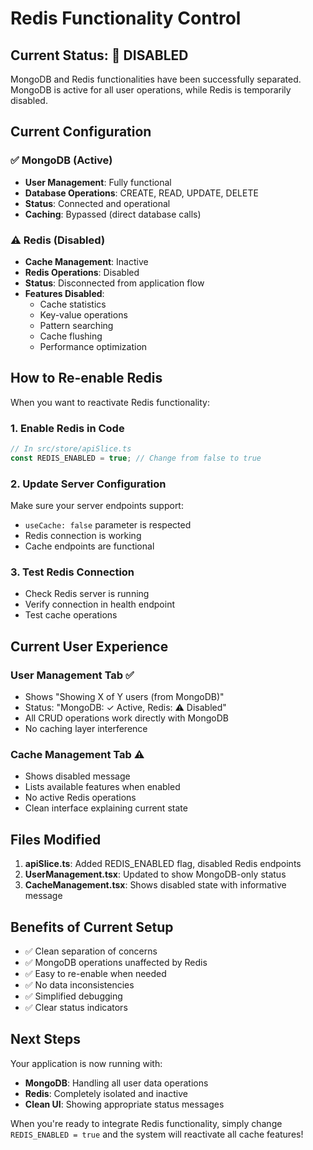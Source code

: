 # Redis Functionality Control

## Current Status: 🔴 DISABLED

MongoDB and Redis functionalities have been successfully separated. MongoDB is active for all user operations, while Redis is temporarily disabled.

## Current Configuration

### ✅ MongoDB (Active)
- **User Management**: Fully functional
- **Database Operations**: CREATE, READ, UPDATE, DELETE
- **Status**: Connected and operational
- **Caching**: Bypassed (direct database calls)

### ⚠️ Redis (Disabled)
- **Cache Management**: Inactive
- **Redis Operations**: Disabled
- **Status**: Disconnected from application flow
- **Features Disabled**:
  - Cache statistics
  - Key-value operations
  - Pattern searching
  - Cache flushing
  - Performance optimization

## How to Re-enable Redis

When you want to reactivate Redis functionality:

### 1. Enable Redis in Code
```typescript
// In src/store/apiSlice.ts
const REDIS_ENABLED = true; // Change from false to true
```

### 2. Update Server Configuration
Make sure your server endpoints support:
- `useCache: false` parameter is respected
- Redis connection is working
- Cache endpoints are functional

### 3. Test Redis Connection
- Check Redis server is running
- Verify connection in health endpoint
- Test cache operations

## Current User Experience

### User Management Tab ✅
- Shows "Showing X of Y users (from MongoDB)"
- Status: "MongoDB: ✓ Active, Redis: ⚠️ Disabled"  
- All CRUD operations work directly with MongoDB
- No caching layer interference

### Cache Management Tab ⚠️
- Shows disabled message
- Lists available features when enabled
- No active Redis operations
- Clean interface explaining current state

## Files Modified

1. **apiSlice.ts**: Added REDIS_ENABLED flag, disabled Redis endpoints
2. **UserManagement.tsx**: Updated to show MongoDB-only status
3. **CacheManagement.tsx**: Shows disabled state with informative message

## Benefits of Current Setup

- ✅ Clean separation of concerns
- ✅ MongoDB operations unaffected by Redis
- ✅ Easy to re-enable when needed
- ✅ No data inconsistencies
- ✅ Simplified debugging
- ✅ Clear status indicators

## Next Steps

Your application is now running with:
- **MongoDB**: Handling all user data operations
- **Redis**: Completely isolated and inactive
- **Clean UI**: Showing appropriate status messages

When you're ready to integrate Redis functionality, simply change `REDIS_ENABLED = true` and the system will reactivate all cache features!